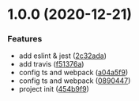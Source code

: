 # 1.0.0 (2020-12-21)


### Features

* add eslint & jest ([2c32ada](https://github.com/weisuoke/zf-ts-react/commit/2c32adaaddd481de1adbbf7bf552767e9ef2517e))
* add travis ([f51376a](https://github.com/weisuoke/zf-ts-react/commit/f51376a45a35eef8ffc01a77c14425711941a2e7))
* config ts and webpack ([a04a5f9](https://github.com/weisuoke/zf-ts-react/commit/a04a5f9003dd95e48b009b9486a40f7d62ff8f46))
* config ts and webpack ([0890447](https://github.com/weisuoke/zf-ts-react/commit/0890447b6890d5a5e6cc36ae66eeb3f3486ec3d8))
* project init ([454b9f9](https://github.com/weisuoke/zf-ts-react/commit/454b9f9b583197eafc7c6a0915f25885a4a60132))



